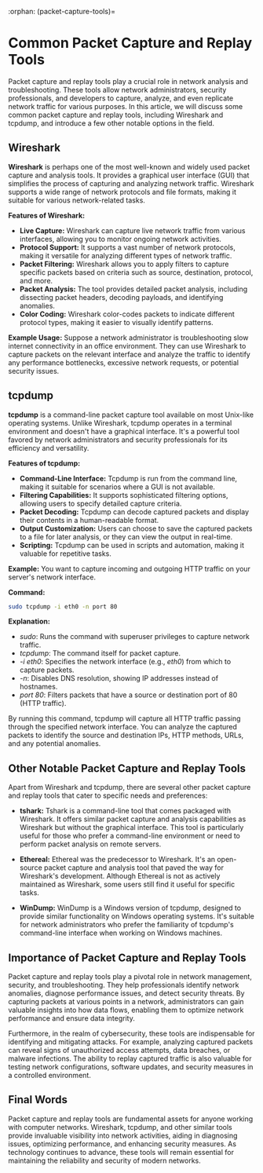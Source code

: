 :orphan:
(packet-capture-tools)=

# Common Packet Capture and Replay Tools

Packet capture and replay tools play a crucial role in network analysis and troubleshooting. These tools allow network administrators, security professionals, and developers to capture, analyze, and even replicate network traffic for various purposes. In this article, we will discuss some common packet capture and replay tools, including Wireshark and tcpdump, and introduce a few other notable options in the field.

## Wireshark

**Wireshark** is perhaps one of the most well-known and widely used packet capture and analysis tools. It provides a graphical user interface (GUI) that simplifies the process of capturing and analyzing network traffic. Wireshark supports a wide range of network protocols and file formats, making it suitable for various network-related tasks.

**Features of Wireshark:**
- **Live Capture:** Wireshark can capture live network traffic from various interfaces, allowing you to monitor ongoing network activities.
- **Protocol Support:** It supports a vast number of network protocols, making it versatile for analyzing different types of network traffic.
- **Packet Filtering:** Wireshark allows you to apply filters to capture specific packets based on criteria such as source, destination, protocol, and more.
- **Packet Analysis:** The tool provides detailed packet analysis, including dissecting packet headers, decoding payloads, and identifying anomalies.
- **Color Coding:** Wireshark color-codes packets to indicate different protocol types, making it easier to visually identify patterns.

**Example Usage:**
Suppose a network administrator is troubleshooting slow internet connectivity in an office environment. They can use Wireshark to capture packets on the relevant interface and analyze the traffic to identify any performance bottlenecks, excessive network requests, or potential security issues.

## tcpdump

**tcpdump** is a command-line packet capture tool available on most Unix-like operating systems. Unlike Wireshark, tcpdump operates in a terminal environment and doesn't have a graphical interface. It's a powerful tool favored by network administrators and security professionals for its efficiency and versatility.

**Features of tcpdump:**
- **Command-Line Interface:** Tcpdump is run from the command line, making it suitable for scenarios where a GUI is not available.
- **Filtering Capabilities:** It supports sophisticated filtering options, allowing users to specify detailed capture criteria.
- **Packet Decoding:** Tcpdump can decode captured packets and display their contents in a human-readable format.
- **Output Customization:** Users can choose to save the captured packets to a file for later analysis, or they can view the output in real-time.
- **Scripting:** Tcpdump can be used in scripts and automation, making it valuable for repetitive tasks.

**Example:** You want to capture incoming and outgoing HTTP traffic on your server's network interface.

**Command:** 

```bash
sudo tcpdump -i eth0 -n port 80
```

**Explanation:** 
- *sudo*: Runs the command with superuser privileges to capture network traffic.
- *tcpdump*: The command itself for packet capture.
- *-i eth0*: Specifies the network interface (e.g., *eth0*) from which to capture packets.
- *-n*: Disables DNS resolution, showing IP addresses instead of hostnames.
- *port 80*: Filters packets that have a source or destination port of 80 (HTTP traffic).


By running this command, tcpdump will capture all HTTP traffic passing through the specified network interface. You can analyze the captured packets to identify the source and destination IPs, HTTP methods, URLs, and any potential anomalies.

## Other Notable Packet Capture and Replay Tools

Apart from Wireshark and tcpdump, there are several other packet capture and replay tools that cater to specific needs and preferences:

- **tshark:** Tshark is a command-line tool that comes packaged with Wireshark. It offers similar packet capture and analysis capabilities as Wireshark but without the graphical interface. This tool is particularly useful for those who prefer a command-line environment or need to perform packet analysis on remote servers.

- **Ethereal:** Ethereal was the predecessor to Wireshark. It's an open-source packet capture and analysis tool that paved the way for Wireshark's development. Although Ethereal is not as actively maintained as Wireshark, some users still find it useful for specific tasks.

- **WinDump:** WinDump is a Windows version of tcpdump, designed to provide similar functionality on Windows operating systems. It's suitable for network administrators who prefer the familiarity of tcpdump's command-line interface when working on Windows machines.

## Importance of Packet Capture and Replay Tools

Packet capture and replay tools play a pivotal role in network management, security, and troubleshooting. They help professionals identify network anomalies, diagnose performance issues, and detect security threats. By capturing packets at various points in a network, administrators can gain valuable insights into how data flows, enabling them to optimize network performance and ensure data integrity.

Furthermore, in the realm of cybersecurity, these tools are indispensable for identifying and mitigating attacks. For example, analyzing captured packets can reveal signs of unauthorized access attempts, data breaches, or malware infections. The ability to replay captured traffic is also valuable for testing network configurations, software updates, and security measures in a controlled environment.

## Final Words 

Packet capture and replay tools are fundamental assets for anyone working with computer networks. Wireshark, tcpdump, and other similar tools provide invaluable visibility into network activities, aiding in diagnosing issues, optimizing performance, and enhancing security measures. As technology continues to advance, these tools will remain essential for maintaining the reliability and security of modern networks.